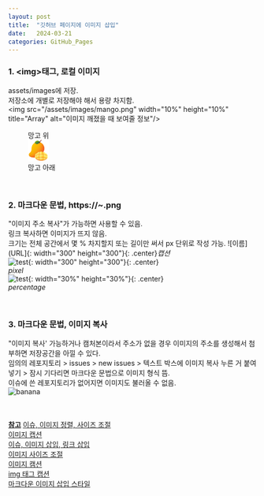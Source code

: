 ```yaml
---
layout: post
title:  "깃허브 페이지에 이미지 삽입"
date:   2024-03-21
categories: GitHub_Pages
---
```


### 1. &lt;img&gt;태그, 로컬 이미지
assets/images에 저장. <br>
저장소에 개별로 저장해야 해서 용량 차지함.<br>
&lt;img src="/assets/images/mango.png" width="10%" height="10%" title="Array" alt="이미지 깨졌을 때 보여줄 정보"/&gt; <br>
<figure>
  <figcaption>망고 위</figcaption>
  <img src="/assets/images/mango.png" width="10%" height="10%" title="Array" alt="망고"/> 
  <figcaption>망고 아래</figcaption>
</figure>

<br>

### 2. 마크다운 문법, https://~.png
"이미지 주소 복사"가 가능하면 사용할 수 있음.<br>
링크 복사하면 이미지가 뜨지 않음.<br>
크기는 전체 공간에서 몇 % 차지할지 또는 길이만 써서 px 단위로 작성 가능.
![이름](URL]{: width="300" height="300"}{: .center}*캡션*<br>
![test](https://cdn-icons-png.flaticon.com/128/13879/13879378.png){: width="300" height="300"}{: .center}<br>*pixel* <br>
![test](https://cdn-icons-png.flaticon.com/128/13879/13879378.png){: width="30%" height="30%"}{: .center}<br>*percentage*

<br>

### 3. 마크다운 문법, 이미지 복사
"이미지 복사' 가능하거나 캠처본이라서 주소가 없을 경우 이미지의 주소를 생성해서 첨부하면 저장공간을 아낄 수 있다. <br>
임의의 레포지토리 > issues > new issues > 텍스트 박스에 이미지 복사 누른 거 붙여넣기 > 잠시 기다리면 마크다운 문법으로 이미지 형식 뜸.<br>
이슈에 쓴 레포지토리가 없어지면 이미지도 불러올 수 없음. <br>
![banana](https://github.com/jkhan94/assests_images_issue/assets/163835909/1b40382f-f6ef-4b8b-a766-30590f809eba)


<br><br>
<ins>**참고**</ins>
[이슈, 이미지 정렬, 사이즈 조절](https://hyeonjiwon.github.io/blog/markdown_img/) <br>
[이미지 캡션](https://blog.jaeyoon.io/2017/12/jekyll-image.html) <br>
[이슈, 이미지 삽입, 링크 삽입](https://velog.io/@uzchu/Github-%EB%B8%94%EB%A1%9C%EA%B7%B8-image-%EC%82%BD%EC%9E%85%ED%95%98%EA%B8%B0) <br>
[이미지 사이즈 조절](https://blog.yena.io/studynote/2017/11/23/Github-resize-image.html) <br>
[이미지 캠션](https://mohitto55.github.io/gitblog/%EB%A7%88%ED%81%AC%EB%8B%A4%EC%9A%B4-%EC%9D%B4%EB%AF%B8%EC%A7%80-%EC%BA%A1%EC%85%98/) <br>
[img 태그 캡션](https://www.codingfactory.net/10247) <br>
[마크다운 이미지 삽입 스타일](https://lynmp.com/ko/article/title/markdown-image-ob811c9dc5v0) <br>

